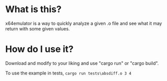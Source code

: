 # What is this?

x64emulator is a way to quickly analyze a given .o file and see what it may return with some given values.

# How do I use it?

Download and modify to your liking and use "cargo run" or "cargo build".

To use the example in tests,
``cargo run tests\absdiff.o 3 4``
